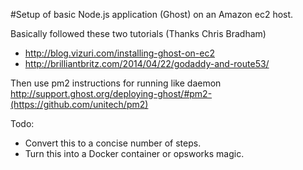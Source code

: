 #Setup of basic Node.js application (Ghost) on an Amazon ec2 host.

Basically followed these two tutorials (Thanks Chris Bradham)

- http://blog.vizuri.com/installing-ghost-on-ec2
- http://brilliantbritz.com/2014/04/22/godaddy-and-route53/

Then use pm2 instructions for running like daemon
http://support.ghost.org/deploying-ghost/#pm2-(https://github.com/unitech/pm2)

Todo:
- Convert this to a concise number of steps.
- Turn this into a Docker container or opsworks magic.

